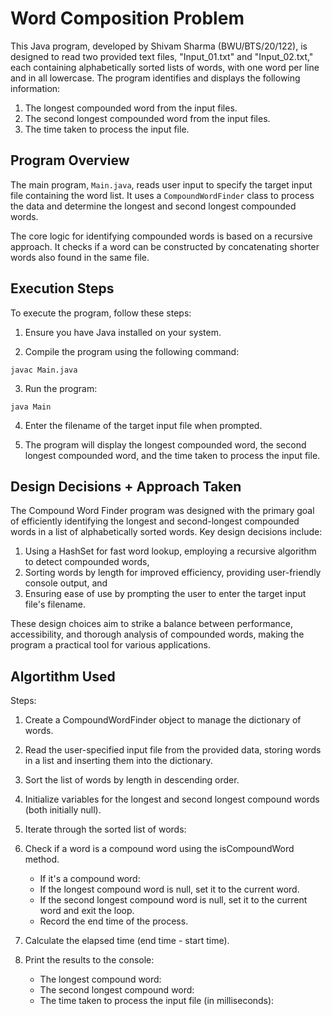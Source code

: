 # Word Composition Problem

This Java program, developed by Shivam Sharma (BWU/BTS/20/122), is designed to read two provided text files, "Input_01.txt" and "Input_02.txt," each containing alphabetically sorted lists of words, with one word per line and in all lowercase. The program identifies and displays the following information:

1. The longest compounded word from the input files.
2. The second longest compounded word from the input files.
3. The time taken to process the input file.

## Program Overview

The main program, `Main.java`, reads user input to specify the target input file containing the word list. It uses a `CompoundWordFinder` class to process the data and determine the longest and second longest compounded words.

The core logic for identifying compounded words is based on a recursive approach. It checks if a word can be constructed by concatenating shorter words also found in the same file.

## Execution Steps

To execute the program, follow these steps:

1. Ensure you have Java installed on your system.

2. Compile the program using the following command:
```
javac Main.java
```
3. Run the program:
```
java Main
```

4. Enter the filename of the target input file when prompted.

5. The program will display the longest compounded word, the second longest compounded word, and the time taken to process the input file.

## Design Decisions + Approach Taken

The Compound Word Finder program was designed with the primary goal of efficiently identifying the longest and second-longest compounded words in a list of alphabetically sorted words. Key design decisions include:
1. Using a HashSet for fast word lookup, employing a recursive algorithm to detect compounded words, 
2. Sorting words by length for improved efficiency, providing user-friendly console output, and 
3. Ensuring ease of use by prompting the user to enter the target input file's filename. 

These design choices aim to strike a balance between performance, accessibility, and thorough analysis of compounded words, making the program a practical tool for various applications.

## Algortithm Used

Steps:

1. Create a CompoundWordFinder object to manage the dictionary of words.

2. Read the user-specified input file from the provided data, storing words in a list and inserting them into the dictionary.

3. Sort the list of words by length in descending order.

4. Initialize variables for the longest and second longest compound words (both initially null).

5. Iterate through the sorted list of words:

6. Check if a word is a compound word using the isCompoundWord method.
    * If it's a compound word:
    * If the longest compound word is null, set it to the current word.
    * If the second longest compound word is null, set it to the current word and exit the loop.
    * Record the end time of the process.

7. Calculate the elapsed time (end time - start time).

8. Print the results to the console:
    * The longest compound word:
    * The second longest compound word:
    * The time taken to process the input file (in milliseconds):



